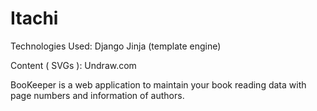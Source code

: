 # Itachi

Technologies Used:
Django
Jinja (template engine)

Content ( SVGs ):
Undraw.com


BooKeeper is a web application to maintain your book reading data with page numbers and information of authors.
